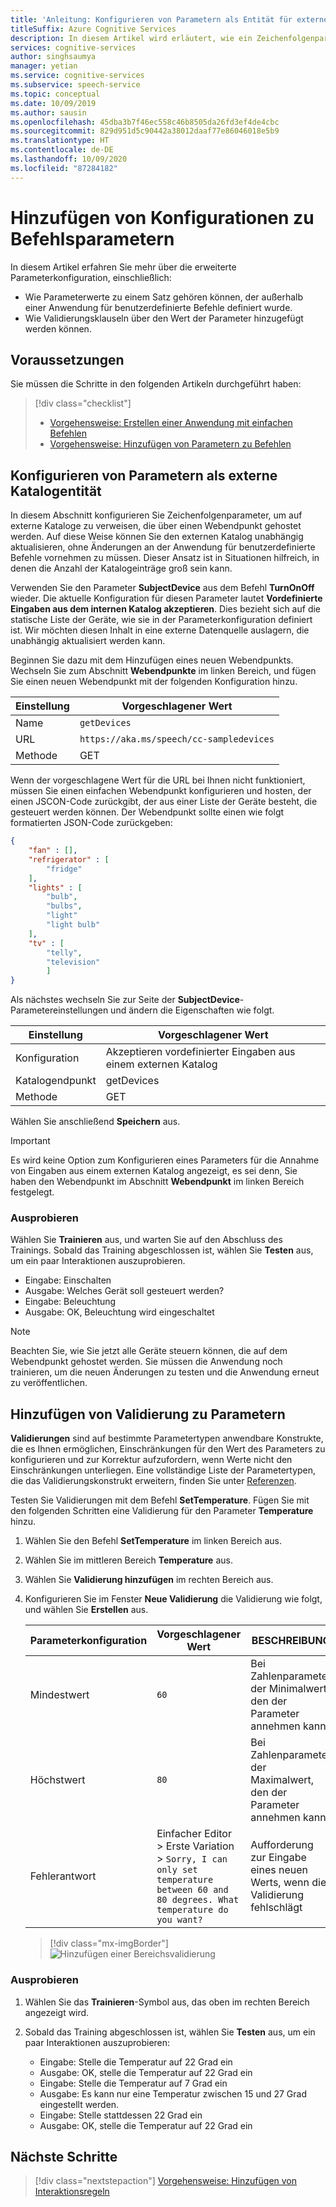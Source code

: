 ```yaml
---
title: 'Anleitung: Konfigurieren von Parametern als Entität für externe Entitäten'
titleSuffix: Azure Cognitive Services
description: In diesem Artikel wird erläutert, wie ein Zeichenfolgenparameter so konfiguriert wird, dass er sich auf einen Katalog bezieht, der über einen Webendpunkt verfügbar gemacht wird.
services: cognitive-services
author: singhsaumya
manager: yetian
ms.service: cognitive-services
ms.subservice: speech-service
ms.topic: conceptual
ms.date: 10/09/2019
ms.author: sausin
ms.openlocfilehash: 45dba3b7f46ec558c46b8505da26fd3ef4de4cbc
ms.sourcegitcommit: 829d951d5c90442a38012daaf77e86046018e5b9
ms.translationtype: HT
ms.contentlocale: de-DE
ms.lasthandoff: 10/09/2020
ms.locfileid: "87284182"
---
```

# <a name="add-configurations-to-commands-parameters"></a>Hinzufügen von Konfigurationen zu Befehlsparametern

In diesem Artikel erfahren Sie mehr über die erweiterte Parameterkonfiguration, einschließlich:

 - Wie Parameterwerte zu einem Satz gehören können, der außerhalb einer Anwendung für benutzerdefinierte Befehle definiert wurde.
 - Wie Validierungsklauseln über den Wert der Parameter hinzugefügt werden können.

## <a name="prerequisites"></a>Voraussetzungen

Sie müssen die Schritte in den folgenden Artikeln durchgeführt haben:

> [!div class="checklist"]
> * [Vorgehensweise: Erstellen einer Anwendung mit einfachen Befehlen](./how-to-custom-commands-create-application-with-simple-commands.md)
> * [Vorgehensweise: Hinzufügen von Parametern zu Befehlen](./how-to-custom-commands-add-parameters-to-commands.md)


## <a name="configure-parameter-as-external-catalog-entity"></a>Konfigurieren von Parametern als externe Katalogentität

In diesem Abschnitt konfigurieren Sie Zeichenfolgenparameter, um auf externe Kataloge zu verweisen, die über einen Webendpunkt gehostet werden. Auf diese Weise können Sie den externen Katalog unabhängig aktualisieren, ohne Änderungen an der Anwendung für benutzerdefinierte Befehle vornehmen zu müssen. Dieser Ansatz ist in Situationen hilfreich, in denen die Anzahl der Katalogeinträge groß sein kann.

Verwenden Sie den Parameter **SubjectDevice** aus dem Befehl **TurnOnOff** wieder. Die aktuelle Konfiguration für diesen Parameter lautet **Vordefinierte Eingaben aus dem internen Katalog akzeptieren**. Dies bezieht sich auf die statische Liste der Geräte, wie sie in der Parameterkonfiguration definiert ist. Wir möchten diesen Inhalt in eine externe Datenquelle auslagern, die unabhängig aktualisiert werden kann.

Beginnen Sie dazu mit dem Hinzufügen eines neuen Webendpunkts. Wechseln Sie zum Abschnitt **Webendpunkte** im linken Bereich, und fügen Sie einen neuen Webendpunkt mit der folgenden Konfiguration hinzu.

| Einstellung | Vorgeschlagener Wert |
|----|----|
| Name | `getDevices` |
| URL | `https://aka.ms/speech/cc-sampledevices` |
| Methode | GET |


Wenn der vorgeschlagene Wert für die URL bei Ihnen nicht funktioniert, müssen Sie einen einfachen Webendpunkt konfigurieren und hosten, der einen JSCON-Code zurückgibt, der aus einer Liste der Geräte besteht, die gesteuert werden können. Der Webendpunkt sollte einen wie folgt formatierten JSON-Code zurückgeben:
    
```json
{
    "fan" : [],
    "refrigerator" : [
        "fridge"
    ],
    "lights" : [
        "bulb",
        "bulbs",
        "light"
        "light bulb"
    ],
    "tv" : [
        "telly",
        "television"
        ]
}

```


Als nächstes wechseln Sie zur Seite der **SubjectDevice**-Parametereinstellungen und ändern die Eigenschaften wie folgt.

| Einstellung | Vorgeschlagener Wert |
| ----| ---- |
| Konfiguration | Akzeptieren vordefinierter Eingaben aus einem externen Katalog |                               
| Katalogendpunkt | getDevices |
| Methode | GET |

Wählen Sie anschließend **Speichern** aus.

> [!IMPORTANT]
> Es wird keine Option zum Konfigurieren eines Parameters für die Annahme von Eingaben aus einem externen Katalog angezeigt, es sei denn, Sie haben den Webendpunkt im Abschnitt **Webendpunkt** im linken Bereich festgelegt.

### <a name="try-it-out"></a>Ausprobieren

Wählen Sie **Trainieren** aus, und warten Sie auf den Abschluss des Trainings. Sobald das Training abgeschlossen ist, wählen Sie **Testen** aus, um ein paar Interaktionen auszuprobieren.

* Eingabe: Einschalten
* Ausgabe: Welches Gerät soll gesteuert werden?
* Eingabe: Beleuchtung
* Ausgabe: OK, Beleuchtung wird eingeschaltet

> [!NOTE]
> Beachten Sie, wie Sie jetzt alle Geräte steuern können, die auf dem Webendpunkt gehostet werden. Sie müssen die Anwendung noch trainieren, um die neuen Änderungen zu testen und die Anwendung erneut zu veröffentlichen.

## <a name="add-validation-to-parameters"></a>Hinzufügen von Validierung zu Parametern

**Validierungen** sind auf bestimmte Parametertypen anwendbare Konstrukte, die es Ihnen ermöglichen, Einschränkungen für den Wert des Parameters zu konfigurieren und zur Korrektur aufzufordern, wenn Werte nicht den Einschränkungen unterliegen. Eine vollständige Liste der Parametertypen, die das Validierungskonstrukt erweitern, finden Sie unter [Referenzen](./custom-commands-references.md).

Testen Sie Validierungen mit dem Befehl **SetTemperature**. Fügen Sie mit den folgenden Schritten eine Validierung für den Parameter **Temperature** hinzu.

1. Wählen Sie den Befehl **SetTemperature** im linken Bereich aus.
1. Wählen Sie im mittleren Bereich **Temperature** aus.
1. Wählen Sie **Validierung hinzufügen** im rechten Bereich aus.
1. Konfigurieren Sie im Fenster **Neue Validierung** die Validierung wie folgt, und wählen Sie **Erstellen** aus.


    | Parameterkonfiguration | Vorgeschlagener Wert | BESCHREIBUNG |
    | ---- | ---- | ---- |
    | Mindestwert | `60` | Bei Zahlenparameter der Minimalwert, den der Parameter annehmen kann |
    | Höchstwert | `80` | Bei Zahlenparameter der Maximalwert, den der Parameter annehmen kann |
    | Fehlerantwort |  Einfacher Editor > Erste Variation > `Sorry, I can only set temperature between 60 and 80 degrees. What temperature do you want?` | Aufforderung zur Eingabe eines neuen Werts, wenn die Validierung fehlschlägt |

    > [!div class="mx-imgBorder"]
    > ![Hinzufügen einer Bereichsvalidierung](media/custom-commands/add-validations-temperature.png)

### <a name="try-it-out"></a>Ausprobieren

1. Wählen Sie das **Trainieren**-Symbol aus, das oben im rechten Bereich angezeigt wird.

1. Sobald das Training abgeschlossen ist, wählen Sie **Testen** aus, um ein paar Interaktionen auszuprobieren:

    - Eingabe: Stelle die Temperatur auf 22 Grad ein
    - Ausgabe: OK, stelle die Temperatur auf 22 Grad ein
    - Eingabe: Stelle die Temperatur auf 7 Grad ein
    - Ausgabe: Es kann nur eine Temperatur zwischen 15 und 27 Grad eingestellt werden.
    - Eingabe: Stelle stattdessen 22 Grad ein
    - Ausgabe: OK, stelle die Temperatur auf 22 Grad ein

## <a name="next-steps"></a>Nächste Schritte

> [!div class="nextstepaction"]
> [Vorgehensweise: Hinzufügen von Interaktionsregeln](./how-to-custom-commands-add-interaction-rules.md)
